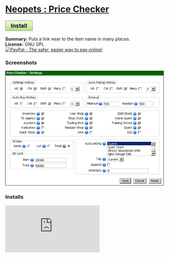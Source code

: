 # [Neopets : Price Checker](.)

[![Install](../../resources/image/install_button.jpg)](../../../../raw/master/scripts/Neopets__Price_Checker/112692.user.js)

**Summary:** Puts a link near to the item name in many places.<br />
**License:** GNU GPL<br />
[![PayPal - The safer, easier way to pay online!](https://www.paypalobjects.com/en_US/i/btn/btn_donate_SM.gif "PayPal - The safer, easier way to pay online!")](http://goo.gl/Fv19S)

### Screenshots
![Settings](Settings.png)


### Installs
![Daily installs](http://gm.wesley.eti.br/count.php?id=scripts/scripts/Neopets__Price_Checker/112692.user.js&type=image)
